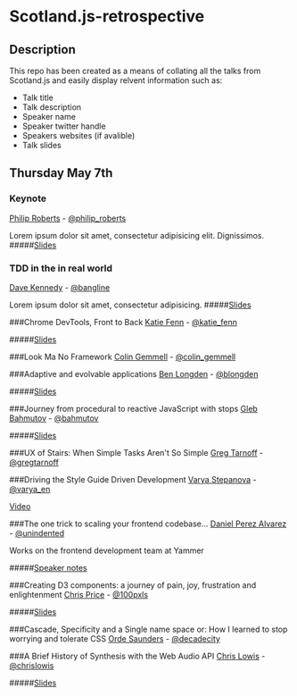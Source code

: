 # Scotland.js-retrospective
## Description
This repo has been created as a means of collating all the talks from Scotland.js and easily display relvent information such as:

- Talk title
- Talk description
- Speaker name
- Speaker twitter handle
- Speakers websites (if avalible)
- Talk slides

## Thursday May 7th

### Keynote 
[Philip Roberts](http://latentflip.com/) - [@philip_roberts](https://twitter.com/@philip_roberts)

Lorem ipsum dolor sit amet, consectetur adipisicing elit. Dignissimos.
#####[Slides]()

### TDD in the in real world
[Dave Kennedy](http://bangline.co.uk/) - [@bangline](https://twitter.com/@bangline_)

Lorem ipsum dolor sit amet, consectetur adipisicing.
#####[Slides]()

###Chrome DevTools, Front to Back
[Katie Fenn](http://www.katiefenn.co.uk/) - [@katie_fenn](https://twitter.com/@katie_fenn)

#####[Slides]()

###Look Ma No Framework
[Colin Gemmell](http://blog.pythonandchips.net/) - [@colin_gemmell](https://twitter.com/@colin_gemmell)



###Adaptive and evolvable applications
[Ben Longden](http://nocarrier.co.uk/) - [@blongden](https://twitter.com/@blongden)

#####[Slides](https://speakerdeck.com/blongden/adaptive-and-evolvable-apps)

###Journey from procedural to reactive JavaScript with stops
[Gleb Bahmutov](http://glebbahmutov.com/) - [@bahmutov](https://twitter.com/@bahmutov)

#####[Slides](http://slides.com/bahmutov/javascript-journey-scotland-js#/)

###UX of Stairs: When Simple Tasks Aren't So Simple
[Greg Tarnoff](http://tarnoff.info/) - [@gregtarnoff](https://twitter.com/@gregtarnoff)

###Driving the Style Guide Driven Development
[Varya Stepanova](http://varya.me/) - [@varya_en](https://twitter.com/@varya_en)

[Video](http://sc5.io/posts/sc5n-tyyliopas-esitteilla-empirejs-ja-scotlandjs-tapahtumissa)

###The one trick to scaling your frontend codebase...
[Daniel Perez Alvarez](https://unindented.org/) - [@unindented](https://twitter.com/@unindented)

Works on the frontend development team at Yammer

#####[Speaker notes](https://github.com/unindented/frontend-scaling-presentation)

###Creating D3 components: a journey of pain, joy, frustration and enlightenment
[Chris Price](http://blog.scottlogic.com/cprice/) - [@100pxls](https://twitter.com/@100pxls)

#####[Slides](http://slides.com/chrisprice/creating-d3-components#/)

###Cascade, Specificity and a Single name space or: How I learned to stop worrying and tolerate CSS
[Orde Saunders](https://decadecity.net/) - [@decadecity](https://twitter.com/@decadecity)

###A Brief History of Synthesis with the Web Audio API 
[Chris Lowis](http://blog.chrislowis.co.uk/) - [@chrislowis](https://twitter.com/@chrislowis)

#####[Slides](https://historyofsynthesis.herokuapp.com/)